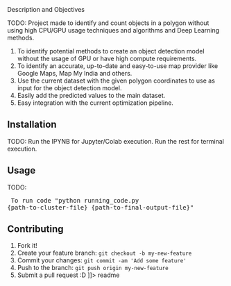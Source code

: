 <snippet>
  <content><![CDATA[
# Jio Building Counts

## Description and Objectives
TODO: Project made to identify and count objects in a polygon without using high CPU/GPU usage techniques and algorithms and Deep Learning methods.
1. To identify potential methods to create an object detection model without the usage of GPU or have high compute requirements.
2. To identify an accurate, up-to-date and easy-to-use map provider like Google Maps, Map My India and others.
3. Use the current dataset with the given polygon coordinates to use as input for the object detection model.
4. Easily add the predicted values to the main dataset.
5. Easy integration with the current optimization pipeline.

## Installation
TODO: Run the IPYNB for Jupyter/Colab execution.
Run the rest for terminal execution.

## Usage
TODO: <pre>
To run code "python running_code.py {path-to-cluster-file} {path-to-final-output-file}"
</pre>

## Contributing
1. Fork it!
2. Create your feature branch: `git checkout -b my-new-feature`
3. Commit your changes: `git commit -am 'Add some feature'`
4. Push to the branch: `git push origin my-new-feature`
5. Submit a pull request :D
]]></content>
  <tabTrigger>readme</tabTrigger>
</snippet>
